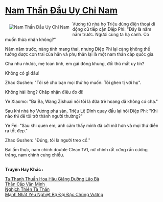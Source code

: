 <a href="https://truyenwiki.net/nam-than-dau-uy-chi-nam.36526/" title="Nam Thần Đầu Uy Chỉ Nam"><h1>Nam Thần Đầu Uy Chỉ Nam</h1></a><div style="display:table"><img align="right" style="float: left; padding: 10px;" src="https://truyenwiki.net/a/img/str/src/36526.jpg" alt="Nam Thần Đầu Uy Chỉ Nam">Vương tử nhà họ Triệu dùng điện thoại di động cũ tiếp cận Diệp Phi: "Đây là năm năm trước. Ngươi cùng ta hạ cánh. Có muốn thừa nhận không?"<p></p> Năm năm trước, nàng tính mang thai, nhưng Diệp Phi lại càng không thể tưởng được con trai của hắn và phụ thân lại là một nam thần cấp quốc gia.<p></p> Cha nhu nhược, mẹ toan tính, em gái đóng khung, đối thủ mất uy tín?<p></p> Không có gì đâu!<p></p> Zhao Gushen: "Tôi sẽ cho bạn mọi thứ họ muốn. Tôi ghen tị với họ".<p></p> Không hài lòng? Châp nhận điêu đo đi!<p></p> Ye Xiaomo: "Ba Ba, Wang Zishuai nói tôi là đứa trẻ hoang dã không có cha."<p></p> Sau khi nhà họ Vương phá sản, Triệu Lệ Dĩnh quay đầu lại hỏi Diệp Phi: "Khi nào thì để tôi trở thành người thường?"<p></p> Ye Fei: "Sau khi quen em, anh cảm thấy mình đã cởi mở hơn và mọi thứ diễn ra tốt đẹp."<p></p> Zhao Gushen: "Đúng, tôi là người treo cổ."<p></p> Bài ẩm thực, nam chính double Clean 1V1, nữ chính rất cứng rắn cường tráng, nam chính cưng chiều.</div><p><br><b>Truyện Hay Khác :</b></p><a href="https://truyenwiki.net/ta-thanh-thuan-hoa-hau-giang-duong-lao-ba.36961/" alt="Ta Thanh Thuần Hoa Hậu Giảng Đường Lão Bà">Ta Thanh Thuần Hoa Hậu Giảng Đường Lão Bà</a><br/><a href="https://github.com/nownovels/wikidich/tree/master/truyenhay/36050" alt="Thần Cấp Văn Minh">Thần Cấp Văn Minh</a><br/><a href="https://sangtacviet.wordpress.com/2020/10/22/nghich-thien-ta-than/" alt="Nghịch Thiên Tà Thần">Nghịch Thiên Tà Thần</a><br/><a href="https://github.com/nownovels/wikidich/tree/master/truyenhay/36068" alt="Mạnh Nhất Yêu Nghiệt Bộ Đội Đặc Chủng Vương">Mạnh Nhất Yêu Nghiệt Bộ Đội Đặc Chủng Vương</a><br/>